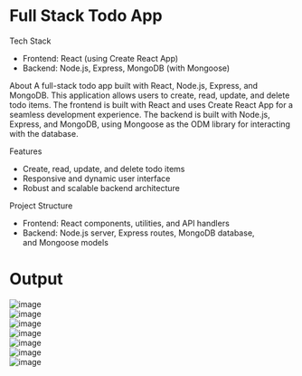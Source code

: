 
# Full Stack Todo App
Tech Stack
- Frontend: React (using Create React App)
- Backend: Node.js, Express, MongoDB (with Mongoose)

About
A full-stack todo app built with React, Node.js, Express, and MongoDB. This application allows users to create, read, update, and delete todo items. The frontend is built with React and uses Create React App for a seamless development experience. The backend is built with Node.js, Express, and MongoDB, using Mongoose as the ODM library for interacting with the database.

Features
- Create, read, update, and delete todo items
- Responsive and dynamic user interface
- Robust and scalable backend architecture

Project Structure
- Frontend: React components, utilities, and API handlers
- Backend: Node.js server, Express routes, MongoDB database, and Mongoose models

# Output 
![image](https://github.com/user-attachments/assets/3a743557-3d5e-43c4-9686-2f8dfc2ffb26) <br>
![image](https://github.com/user-attachments/assets/935dd361-92b4-48de-abab-3ec1fa8b4543) <br>
![image](https://github.com/user-attachments/assets/562f505b-6e05-4f6c-8457-608b9b8ab2bb) <br>
![image](https://github.com/user-attachments/assets/301bb28e-9bf5-41cf-b0af-52b6e1872367) <br>
![image](https://github.com/user-attachments/assets/bf9d7794-dc30-4ec9-98a7-6b1d019a9037) <br>
![image](https://github.com/user-attachments/assets/e3044191-df3a-479b-8d23-b3ded42871f9) <br>
![image](https://github.com/user-attachments/assets/7719114e-e0ff-4818-a250-bcbb9e9fa2bf)











